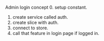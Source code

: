 Admin login concept
0. setup constant.
1. create service called auth.
2. create slice with auth.
3. connect to store.
4. call that feature in login page if logged in.